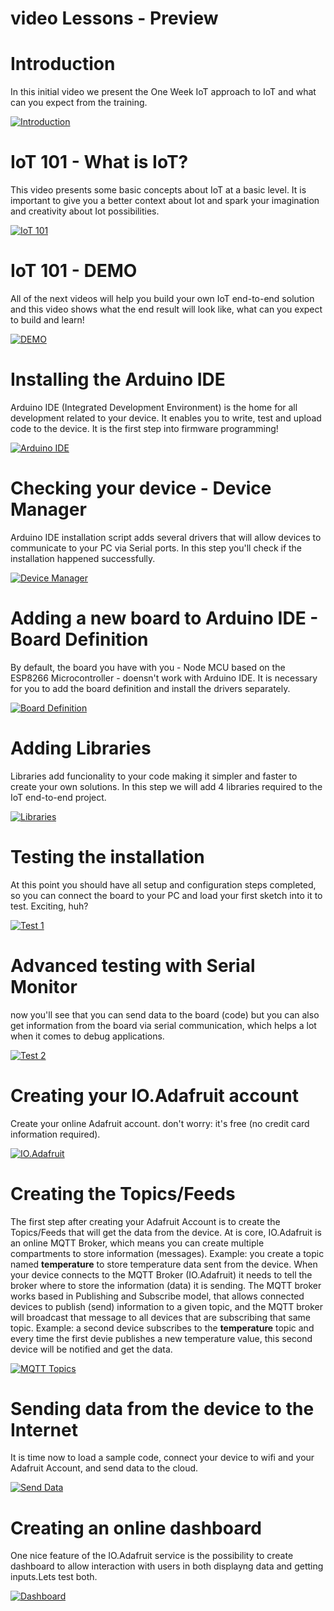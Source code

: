 # video Lessons - Preview

# Introduction
In this initial video we present the One Week IoT approach to IoT and what can you expect from the training. 

[![Introduction](Images/1.png)](https://youtu.be/6IEFBBy_xuQ)

# IoT 101 - What is IoT?
This video presents some basic concepts about IoT at a basic level. It is important to give you a better context about Iot and spark your imagination and creativity about Iot possibilities. 

[![IoT 101](Images/2.png)](https://youtu.be/_ytS9iKTOzE)

# IoT 101 - DEMO
All of the next videos will help you build your own IoT end-to-end solution and this video shows what the end result will look like, what can you expect to build and learn! 

[![DEMO](Images/3.png)](https://youtu.be/QbA_g9gALng)

# Installing the Arduino IDE
Arduino IDE (Integrated Development Environment) is the home for all development related to your device. It enables you to write, test and upload code to the device. It is the first step into firmware programming! 

[![Arduino IDE](Images/4.png)](https://youtu.be/FXCKqd-sDeQ)

# Checking your device - Device Manager
Arduino IDE installation script adds several drivers that will allow devices to communicate to your PC via Serial ports. In this step you'll check if the installation happened successfully. 

[![Device Manager](Images/5.png)](https://youtu.be/FKKNCu75aqs)

# Adding a new board to Arduino IDE - Board Definition
By default, the board you have with you - Node MCU based on the ESP8266 Microcontroller - doensn't work with Arduino IDE. It is necessary for you to add the board definition and install the drivers separately. 

[![Board Definition](Images/6.png)](https://youtu.be/JIlY62Pb1b4)

# Adding Libraries
Libraries add funcionality to your code making it simpler and faster to create your own solutions. In this step we will add 4 libraries required to the IoT end-to-end project.

[![Libraries](Images/7.png)](https://youtu.be/eJvLOV1iwD4)

# Testing the installation
At this point you should have all setup and configuration steps completed, so you can connect the board to your PC and load your first sketch into it to test. Exciting, huh? 

[![Test 1](Images/8.png)](https://youtu.be/mFJJOWeiqdg)

# Advanced testing with Serial Monitor
now you'll see that you can send data to the board (code) but you can also get information from the board via serial communication, which helps a lot when it comes to debug applications. 

[![Test 2](Images/9.png)](https://youtu.be/J5BQMXoIjxo)

# Creating your IO.Adafruit account
Create your online Adafruit account. don't worry: it's free (no credit card information required).

[![IO.Adafruit](Images/10.png)](https://youtu.be/juBTkhI94MQ)

# Creating the Topics/Feeds
The first step after creating your Adafruit Account is to create the Topics/Feeds that will get the data from the device. At is core, IO.Adafruit is an online MQTT Broker, which means you can create multiple compartments to store information (messages). 
Example: you create a topic named **temperature** to store temperature data sent from the device. When your device connects to the MQTT Broker (IO.Adafruit) it needs to tell the broker where to store the information (data) it is sending. 
The MQTT broker works based in Publishing and Subscribe model, that allows connected devices to publish (send) information to a given topic, and the MQTT broker will broadcast that message to all devices that are subscribing that same topic. 
Example: a second device subscribes to the **temperature**  topic and every time the first devie publishes a new temperature value, this second device will be notified and get the data. 

[![MQTT Topics](Images/11.png)](https://youtu.be/Sr5pvl2Hkw4)

# Sending data from the device to the Internet
It is time now to load a sample code, connect your device to wifi and your Adafruit Account, and send data to the cloud. 

[![Send Data](Images/12.png)](https://youtu.be/OG-ms2UEd5I)

# Creating an online dashboard
One nice feature of the IO.Adafruit service is the possibility to create dashboard to allow interaction with users in both displayng data and getting inputs.Lets test both.

[![Dashboard](Images/13.png)](https://youtu.be/_D-gyK-psiY)